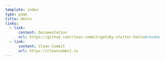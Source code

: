 ```yaml
---
template: index
type: page
title: Henlo
links:
  - link:
      content: Documentation
      url: https://github.com/clean-commit/gatsby-starter-henlo#readme
  - link:
      content: Clean Commit
      url: https://cleancommit.io
---
```

